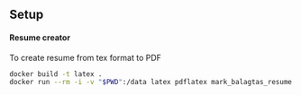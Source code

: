 ## Setup

#### Resume creator
To create resume from tex format to PDF
```bash
docker build -t latex .
docker run --rm -i -v "$PWD":/data latex pdflatex mark_balagtas_resume.tex
```